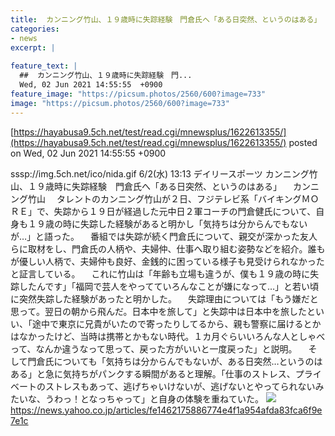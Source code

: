 ```yaml
---
title:  カンニング竹山、１９歳時に失踪経験　門倉氏へ「ある日突然、というのはある」  
categories:
- news
excerpt: |
  
feature_text: |
  ##  カンニング竹山、１９歳時に失踪経験　門...
  Wed, 02 Jun 2021 14:55:55  +0900
feature_image: "https://picsum.photos/2560/600?image=733"
image: "https://picsum.photos/2560/600?image=733"
---
```


[https://hayabusa9.5ch.net/test/read.cgi/mnewsplus/1622613355/](https://hayabusa9.5ch.net/test/read.cgi/mnewsplus/1622613355/)
posted on Wed, 02 Jun 2021 14:55:55  +0900

<!--more-->

sssp://img.5ch.net/ico/nida.gif 6/2(水) 13:13 デイリースポーツ カンニング竹山、１９歳時に失踪経験　門倉氏へ「ある日突然、というのはある」 　カンニング竹山 　タレントのカンニング竹山が２日、フジテレビ系「バイキングＭＯＲＥ」で、失踪から１９日が経過した元中日２軍コーチの門倉健氏について、自身も１９歳の時に失踪した経験があると明かし「気持ちは分からんでもないが…」と語った。 　番組では失踪が続く門倉氏について、親交が深かった友人らに取材をし、門倉氏の人柄や、夫婦仲、仕事へ取り組む姿勢などを紹介。誰もが優しい人柄で、夫婦仲も良好、金銭的に困っている様子も見受けられなかったと証言している。 　これに竹山は「年齢も立場も違うが、僕も１９歳の時に失踪したんです」「福岡で芸人をやってていろんなことが嫌になって…」と若い頃に突然失踪した経験があったと明かした。 　失踪理由については「もう嫌だと思って。翌日の朝から飛んだ。日本中を旅して」と失踪中は日本中を旅したといい、「途中で東京に兄貴がいたので寄ったりしてるから、親も警察に届けるとかはなかったけど、当時は携帯とかもない時代。１カ月ぐらいいろんな人としゃべって、なんか違うなって思って、戻った方がいいと一度戻った」と説明。 　そして門倉氏についても「気持ちは分からんでもないが、ある日突然…というのはある」と急に気持ちがパンクする瞬間があると理解。「仕事のストレス、プライベートのストレスもあって、逃げちゃいけないが、逃げないとやってられないみたいな、うわっ！となっちゃって」と自身の体験を重ねていた。 ![](https://amd-pctr.c.yimg.jp/r/iwiz-amd/20210602-00000051-dal-000-3-view.jpg) https://news.yahoo.co.jp/articles/fe1462175886774e4f1a954afda83fca6f9e7e1c
